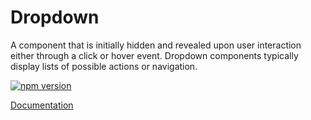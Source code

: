 # Dropdown

A component that is initially hidden and revealed upon user interaction either through a click or hover event. Dropdown components typically display lists of possible actions or navigation.

[![npm version](https://img.shields.io/npm/v/%40vrembem%2Fdropdown.svg)](https://www.npmjs.com/package/%40vrembem%2Fdropdown)

[Documentation](https://vrembem.com/packages/dropdown)
